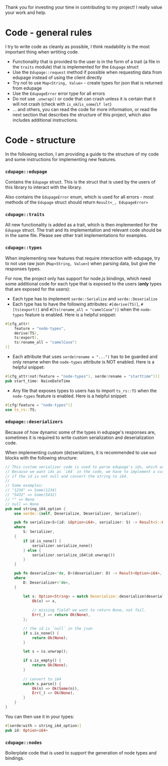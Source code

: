 Thank you for investing your time in contributing to my project! I really value your work and help.

# Code - general rules
I try to write code as cleanly as possible, I think readability is the most important thing when wrtiting code.
 
- Functionality that is provided to the user is in the form of a trait (a file in the `traits` module) that is implemented for the `Edupage` struct
- Use the `Edupage::request` method if possible when requesting data from edupage instead of using the client directly
- Try not to use `Map<String, Value>` - create types for json that is returned from edupage
- Use the `EdupageError` error type for all errors
- Do not use `.unwrap()` or code that can crash unless it is certain that it will not crash (check with `is_ok`/`is_some`/`if let`)
- ... and others, you can read the code for more information, or read the next section that describes the structure of this project, which also includes additional instructions.

# Code - structure
In the following section, I am providing a guide to the structure of my code and some instructions for implementing new features.

### `cdupage::edupage`
Contains the `Edupage` struct. This is the struct that is used by the users of this library to interact with the library.
 
Also contains the `EdupageError` enum, which is used for all errors - most methods of the `Edupage` struct should return `Result<_, EdupageError>`

### `cdupage::traits`
All new functionality is added as a trait, which is then implemented for the `Edupage` struct.
The trait and its implementation and relevant code should be in the same file. Please see other trait implementations for examples.

### `cdupage::types`
When implementing new features that require interaction with edupage, try to not use raw json (`Map<String, Value>`) when parsing data, but give the responses types.

For now, the project only has support for node.js bindings, which need some additional code for each type that is exposed to the users (__only__ types that are exposed for the users):

- Each type has to implement `serde::Serialize` and `serde::Deserialize`
- Each type has to have the following attributes: `#[derive(TS)]`, `#[ts(export)]` and `#[ts(rename_all = "camelCase")]` when the `node-types` feature is enabled. Here is a helpful snippet:
```rust
#[cfg_attr(
    feature = "node-types",
    derive(TS),
    ts(export),
    ts(rename_all = "camelCase")
)]
```
- Each attribute that uses `serde(rename = "...")` has to be guarded and only rename when the `node-types` attribute is NOT enabled. Here is a helpful snippet:
```rust
#[cfg_attr(not(feature = "node-types"), serde(rename = "starttime"))]
pub start_time: NaiveDateTime
```
- Any file that exposes types to users has to import `ts_rs::TS` when the `node-types` feature is enabled. Here is a helpful snippet:
```rust
#[cfg(feature = "node-types")]
use ts_rs::TS;
```

### `edupage::deserializers`
Because of how dynamic some of the types in edupage's responses are, sometimes it is required to write custom serialization and deserialization code.

When implementing custom (de)serializers, it is recommended to use `mod` blocks with the following structure:
```rust
// This custom serializer code is used to parse edupage's ids, which are in the json as strings.
// Because we want ids as `i64` in the code, we have to implement a custom serializer that checks
// if the id is not null and convert the string to i64.
//
// Some examples:
// "1234" => Some(1234)
// "5432" => Some(5432)
// "" => None
// null => None
pub mod string_i64_option {
    use serde::{self, Deserialize, Deserializer, Serializer};

    pub fn serialize<S>(id: &Option<i64>, serializer: S) -> Result<S::Ok, S::Error>
    where
        S: Serializer,
    {
        if id.is_none() {
            serializer.serialize_none()
        } else {
            serializer.serialize_i64(id.unwrap())
        }
    }

    pub fn deserialize<'de, D>(deserializer: D) -> Result<Option<i64>, D::Error>
    where
        D: Deserializer<'de>,
    {

        let s: Option<String> = match Deserialize::deserialize(deserializer) {
            Ok(x) => x,
            
            // missing field? we want to return None, not fail.
            Err(_) => return Ok(None),
        };

        // the id is `null` in the json
        if s.is_none() {
            return Ok(None);
        }

        let s = &s.unwrap();

        if s.is_empty() {
            return Ok(None);
        }
        
        // convert to i64
        match s.parse() {
            Ok(n) => Ok(Some(n)),
            Err(_) => Ok(None),
        }
    }
}
```

You can then use it in your types:
```rust
#[serde(with = string_i64_option)]
pub id: Option<i64>
```

### `cdupage::nodes`
Boilerplate code that is used to support the generation of node types and bindings.
